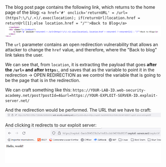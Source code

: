 The blog post page contains the following link, which returns to the home page of the blog:
`<a href='#' onclick='returnURL' = /url=(https?:\/\/.+)/.exec(location); if(returnUrl)location.href = returnUrl[1];else location.href = "/"'>Back to Blog</a>`
![](imgs/dom_open_redirection.png)

The `url` parameter contains an open redirection vulnerability that allows an attacker to change the `href` value, and therefore, where the "Back to blog" link takes the user.

We can see that, from `location`, it is extracting the payload that goes **after the `/url=` and after `https:`**, and saves that as the variable to point it in the redirection -> OPEN REDIRECTION as we control the variable that is going to be the page that is in the redirection.

We can craft something like this:
`https://YOUR-LAB-ID.web-security-academy.net/post?postId=4&url=https://YOUR-EXPLOIT-SERVER-ID.exploit-server.net/`

And the redirection would be performed.
The URL that we have to craft:
![](imgs/dom_open_redirection-1.png)

And clicking it redirects to our exploit server:
![](imgs/dom_open_redirection-2.png)